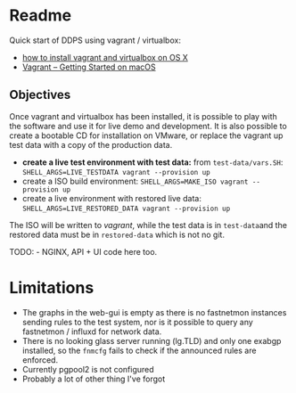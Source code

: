 
# Readme

Quick start of DDPS using vagrant / virtualbox:

  - [how to install vagrant and virtualbox on OS X](https://gist.github.com/rrgrs/9258511)
  - [Vagrant – Getting Started on macOS](https://coolestguidesontheplanet.com/vagrant-getting-started-on-macos/)

## Objectives

Once vagrant and virtualbox has been installed, it is possible to play with the
software and use it for live demo and development. It is also possible to
create a bootable CD for installation on VMware, or replace the vagrant up test
data with a copy of the production data.

  - **create a live test environment with test data:** from `test-data/vars.SH`:          
    `SHELL_ARGS=LIVE_TESTDATA vagrant --provision up`
  - create a ISO build environment:
    `SHELL_ARGS=MAKE_ISO vagrant --provision up`
  - create a live environment with restored live data:
    `SHELL_ARGS=LIVE_RESTORED_DATA vagrant --provision up`

The ISO will be written to _vagrant_, while the test data is in `test-data`and
the restored data must be in `restored-data` which is not no git.
 
TODO:
    - NGINX, API + UI code here too.

# Limitations

  - The graphs in the web-gui is empty as there is no fastnetmon instances
    sending rules to the test system, nor is it possible to
    query any fastnetmon / influxd for network data.
  - There is no looking glass server running (lg.TLD) and only one exabgp
    installed, so the `fnmcfg` fails to check if the announced rules are
    enforced.
  - Currently pgpool2 is not configured
  - Probably a lot of other thing I've forgot


